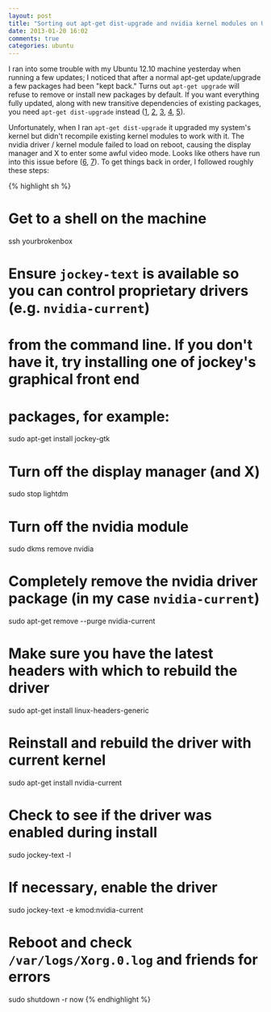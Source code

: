 ```yaml
---
layout: post
title: "Sorting out apt-get dist-upgrade and nvidia kernel modules on Ubuntu"
date: 2013-01-20 16:02
comments: true
categories: ubuntu
---
```


I ran into some trouble with my Ubuntu 12.10 machine yesterday when running a few updates; I noticed
that after a normal apt-get update/upgrade a few packages had been "kept back." Turns out `apt-get
upgrade` will refuse to remove or install new packages by default. If you want everything fully
updated, along with new transitive dependencies of existing packages, you need `apt-get
dist-upgrade` instead ([1], [2], [3], [4], [5]).

[1]: http://askubuntu.com/questions/194651/why-use-apt-get-upgrade-instead-of-apt-get-dist-upgrade
[2]: http://askubuntu.com/questions/215267/apt-get-dist-upgrade
[3]: http://askubuntu.com/questions/216371/apt-get-dist-upgrade-doesnt-fix-the-following-packages-have-been-kept-back
[4]: http://superuser.com/questions/386583/will-apt-get-dist-upgrade-update-my-ubuntu-to-the-next-major-release
[5]: http://ubuntulinuxtipstricks.blogspot.com/2010/02/dist-upgrade-misnomer-confusion.html

Unfortunately, when I ran `apt-get dist-upgrade` it upgraded my system's kernel but didn't recompile
existing kernel modules to work with it. The nvidia driver / kernel module failed to load on reboot,
causing the display manager and X to enter some awful video mode. Looks like others have run into
this issue before ([6], [7]). To get things back in order, I followed roughly these steps:

[6]: http://askubuntu.com/questions/173721/how-do-i-update-my-nvidia-modules-after-updating-my-kernel
[7]: http://askubuntu.com/questions/37590/nvidia-drivers-not-working-after-upgrade-why-can-i-only-see-terminal

{% highlight sh %}
# Get to a shell on the machine
ssh yourbrokenbox

# Ensure `jockey-text` is available so you can control proprietary drivers (e.g. `nvidia-current`)
# from the command line. If you don't have it, try installing one of jockey's graphical front end
# packages, for example:
sudo apt-get install jockey-gtk

# Turn off the display manager (and X)
sudo stop lightdm

# Turn off the nvidia module
sudo dkms remove nvidia

# Completely remove the nvidia driver package (in my case `nvidia-current`)
sudo apt-get remove --purge nvidia-current

# Make sure you have the latest headers with which to rebuild the driver
sudo apt-get install linux-headers-generic

# Reinstall and rebuild the driver with current kernel
sudo apt-get install nvidia-current

# Check to see if the driver was enabled during install
sudo jockey-text -l

# If necessary, enable the driver
sudo jockey-text -e kmod:nvidia-current

# Reboot and check `/var/logs/Xorg.0.log` and friends for errors
sudo shutdown -r now
{% endhighlight %}
